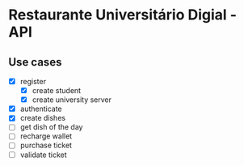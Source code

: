 # Restaurante Universitário Digial - API

## Use cases

- [x] register
  - [x] create student
  - [x] create university server
- [x] authenticate
- [x] create dishes
- [ ] get dish of the day
- [ ] recharge wallet
- [ ] purchase ticket
- [ ] validate ticket
